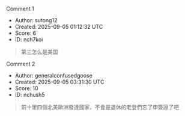 Comment 1

- Author: sutong12
- Created: 2025-09-05 01:12:32 UTC
- Score: 6
- ID: nch7koi

> 第三怎么是美国

Comment 2

- Author: generalconfusedgoose
- Created: 2025-09-05 03:31:30 UTC
- Score: 10
- ID: nchush5

> 前十里四個北美歐洲發達國家，不會是退休的老登們忘了申簽證了吧
